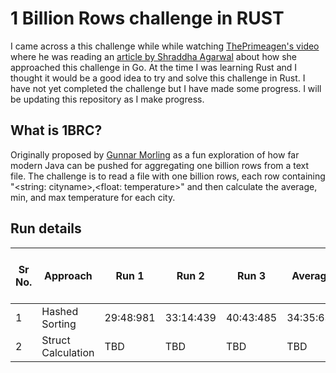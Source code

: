 # 1 Billion Rows challenge in RUST
I came across a this challenge while while watching [ThePrimeagen's video](https://www.youtube.com/watch?v=OO6l1DkYA0k) where he was reading an [article by Shraddha Agarwal](https://www.shraddhaag.dev/posts/1brc) about how she approached this challenge in Go. At the time I was learning Rust and I thought it would be a good idea to try and solve this challenge in Rust. I have not yet completed the challenge but I have made some progress. I will be updating this repository as I make progress.

## What is 1BRC?
Originally proposed by [Gunnar Morling](https://github.com/gunnarmorling/1brc) as a fun exploration of how far modern Java can be pushed for aggregating one billion rows from a text file. The challenge is to read a file with one billion rows, each row containing 
"<string: cityname>,<float: temperature>" and then calculate the average, min, and max temperature for each city. 


## Run details

Sr No. | Approach | Run 1 | Run 2 | Run 3 | Average | Delta From previous run | CommitID
--- | --- | --- | --- | --- | --- | --- | --- |
1 | Hashed Sorting | 29:48:981 | 33:14:439 | 40:43:485 | 34:35:635 | NA |  |
2 | Struct Calculation | TBD | TBD | TBD | TBD | TBD |  |